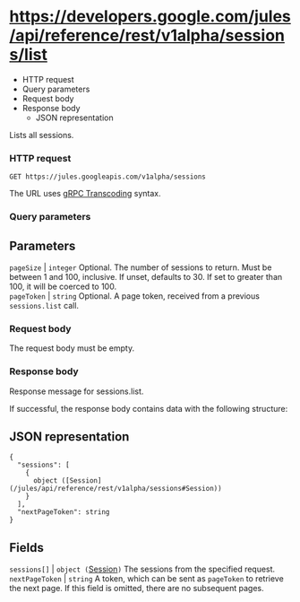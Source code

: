 # https://developers.google.com/jules/api/reference/rest/v1alpha/sessions/list

  * HTTP request
  * Query parameters
  * Request body
  * Response body
    * JSON representation



Lists all sessions.

### HTTP request

`GET https://jules.googleapis.com/v1alpha/sessions`

The URL uses [gRPC Transcoding](https://google.aip.dev/127) syntax.

### Query parameters

Parameters  
---  
`pageSize` |  `integer` Optional. The number of sessions to return. Must be between 1 and 100, inclusive. If unset, defaults to 30. If set to greater than 100, it will be coerced to 100.  
`pageToken` |  `string` Optional. A page token, received from a previous `sessions.list` call.  
  
### Request body

The request body must be empty.

### Response body

Response message for sessions.list.

If successful, the response body contains data with the following structure:

JSON representation  
---  
      
    
    {
      "sessions": [
        {
          object ([Session](/jules/api/reference/rest/v1alpha/sessions#Session))
        }
      ],
      "nextPageToken": string
    }  
  
Fields  
---  
`sessions[]` |  `object (`[Session](/jules/api/reference/rest/v1alpha/sessions#Session)`)` The sessions from the specified request.  
`nextPageToken` |  `string` A token, which can be sent as `pageToken` to retrieve the next page. If this field is omitted, there are no subsequent pages.
